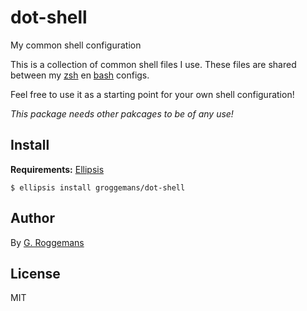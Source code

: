 # dot-shell
My common shell configuration

This is a collection of common shell files I use. These files are shared
between my [zsh][dot-zsh] en [bash][dot-bash] configs.

Feel free to use it as a starting point for your own shell configuration!

*This package needs other pakcages to be of any use!*

## Install
**Requirements:** [Ellipsis][ellipsis]

``` shell
$ ellipsis install groggemans/dot-shell
```

## Author
By [G. Roggemans][groggemans]

## License
MIT

[Ellipsis]:             https://github.com/ellipsis/ellipsis
[groggemans]:           https://github.com/groggemans

[dot-zsh]:              https://github.com/groggemans/dot-zsh
[dot-bash]:             https://github.com/groggemans/dot-bash
